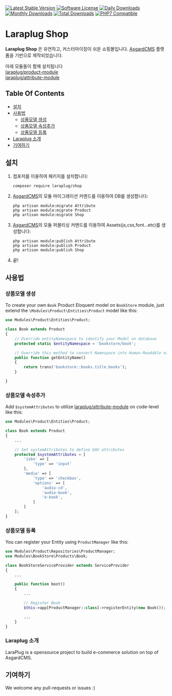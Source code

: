 [![Latest Stable Version](https://poser.pugx.org/laraplug/shop/v/stable.svg?format=flat-square)](https://github.com/laraplug/shop/releases)
[![Software License](https://poser.pugx.org/laraplug/shop/license.svg?format=flat-square)](LICENSE)
[![Daily Downloads](https://poser.pugx.org/laraplug/shop/d/daily.svg?format=flat-square)](https://packagist.org/packages/laraplug/shop)
[![Monthly Downloads](https://poser.pugx.org/laraplug/shop/d/monthly.svg?format=flat-square)](https://packagist.org/packages/laraplug/shop)
[![Total Downloads](https://poser.pugx.org/laraplug/shop/d/total.svg?format=flat-square)](https://packagist.org/packages/laraplug/shop)
[![PHP7 Compatible](https://img.shields.io/badge/php-7-green.svg?style=flat-square)](https://packagist.org/packages/laraplug/shop)

# Laraplug Shop

**Laraplug Shop** 은 유연하고, 커스터마이징이 쉬운 쇼핑몰입니다. [AsgardCMS](https://github.com/AsgardCms/Platform) 플랫폼을 기반으로 제작되었습니다.

아래 모듈들이 함께 설치됩니다  
[laraplug/product-module](https://github.com/laraplug/product-module)  
[laraplug/attribute-module](https://github.com/laraplug/attribute-module)

## Table Of Contents

- [설치](#설치)
- [사용법](#사용법)
    - [상품모델 생성](#상품모델-생성)
    - [상품모델 속성추가](#상품모델-속성추가)
    - [상품모델 등록](#상품모델-등록)
- [Laraplug 소개](#laraplug-소개)
- [기여하기](#기여하기)


## 설치

1. 컴포저를 이용하여 패키지를 설치합니다:
    ```shell
    composer require laraplug/shop
    ```

2. [AsgardCMS](https://github.com/AsgardCms/Platform)의 모듈 마이그레이션 커맨드를 이용하여 DB를 생성합니다:
    ```shell
    php artisan module:migrate Attribute
    php artisan module:migrate Product
    php artisan module:migrate Shop
    ```

3. [AsgardCMS](https://github.com/AsgardCms/Platform)의 모듈 퍼블리싱 커맨드를 이용하여 Assets(js,css,font...etc)를 생성합니다:
    ```shell
    php artisan module:publish Attribute
    php artisan module:publish Product
    php artisan module:publish Shop
    ```

4. 끝!

## 사용법

### 상품모델 생성

To create your own `Book` Product Eloquent model on `BookStore` module, just extend the `\Modules\Product\Entities\Product` model like this:

```php
use Modules\Product\Entities\Product;

class Book extends Product
{
    // Override entityNamespace to identify your Model on database
    protected static $entityNamespace = 'bookstore/book';

    // Override this method to convert Namespace into Human-Readable name
    public function getEntityName()
    {
        return trans('bookstore::books.title.books');
    }

}
```

### 상품모델 속성추가

Add `$systemAttributes` to utilize [laraplug/attribute-module](https://github.com/laraplug/attribute-module) on code-level like this:

```php
use Modules\Product\Entities\Product;

class Book extends Product
{
    ...

    // Set systemAttributes to define EAV attributes
    protected $systemAttributes = [
        'isbn' => [
            'type' => 'input'
        ],
        'media' => [
            'type' => 'checkbox',
            'options' => [
                'audio-cd',
                'audio-book',
                'e-book',
            ]
        ]
    ];
}
```

### 상품모델 등록

You can register your Entity using `ProductManager` like this:

```php
use Modules\Product\Repositories\ProductManager;
use Modules\BookStore\Products\Book;

class BookStoreServiceProvider extends ServiceProvider
{
    ...

    public function boot()
    {
        ...

        // Register Book
        $this->app[ProductManager::class]->registerEntity(new Book());

        ...
    }
}
```

### Laraplug 소개

LaraPlug is a opensource project to build e-commerce solution on top of AsgardCMS.


## 기여하기

We welcome any pull-requests or issues :)
